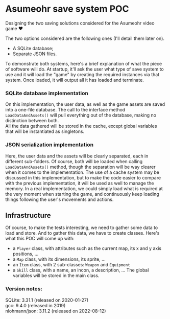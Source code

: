 # Asumeohr save system POC
Designing the two saving solutions considered for the Asumeohr video game ❤️

The two options considered are the following ones (I'll detail them later on).
- A SQLite database;
- Separate JSON files.

To demonstrate both systems, here's a brief explanation of what the piece of
software will do. At startup, it'll ask the user what type of save system to use
and it will load the "game" by creating the required instances via that system.
Once loaded, it will output all it has loaded and terminate. 

### SQLite database implementation
On this implementation, the user data, as well as the game assets are saved into
a one-file database. The call to the interface method `LoadDataAndAssets()` will
pull everything out of the database, making no distinction between both.  
All the data gathered will be stored in the cache, except global variables that
will be instantiated as singletons.

### JSON serialization implementation
Here, the user data and the assets will be clearly separated, each in different
sub-folders. Of course, both will be loaded when calling `LoadDataAndAssets()`
method, though the separation will be way clearer when it comes to the
implementation. The use of a cache system may be discussed in this implementation,
but to make the code easier to compare with the previous implementation, it will
be used as well to manage the memory. In a real implementation, we could simply
load what is required at the very moment when starting the game, and continuously
keep loading things following the user's movements and actions.

## Infrastructure
Of course, to make the tests interesting, we need to gather some data to load
and store. And to gather this data, we have to create classes. Here's what this
POC will come up with:
- a `Player` class, with attributes such as the current map, its x and y axis
positions, ...
- a `Map` class, with its dimensions, its sprite, ...
- an `Item` class, with 2 sub-classes: `Weapon` and `Equipment`
- a `Skill` class, with a name, an incon, a description, ...
The global variables will be stored in the main class.


### Version notes:
SQLite: 3.31.1 (released on 2020-01-27)  
gcc: 9.4.0 (released in 2019)  
nlohmann/json: 3.11.2 (released on 2022-08-12)
